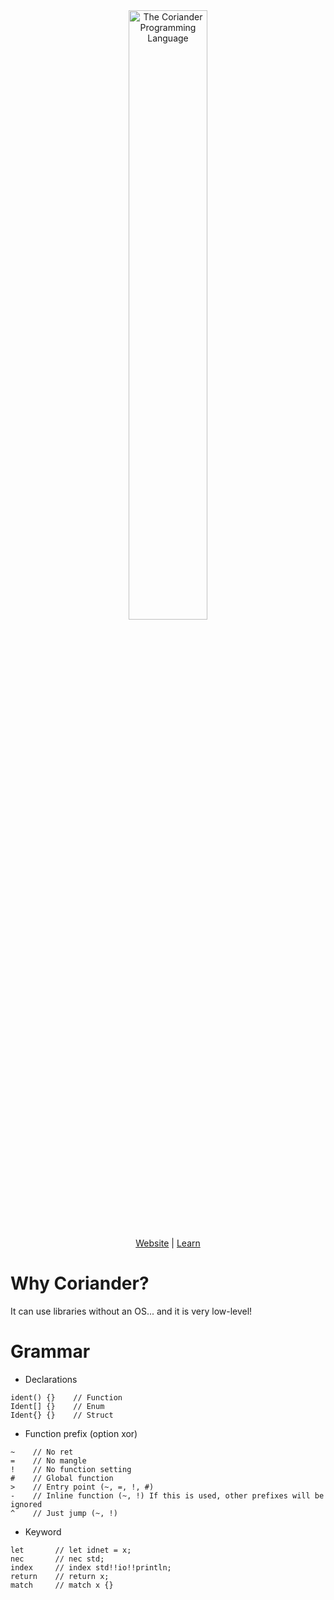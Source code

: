 <div align="center">
  <picture>
    <source media="(prefers-color-scheme: dark)" srcset="https://github.com/user-attachments/assets/40e752a2-c783-4216-9516-fe4147a233ff">
    <source media="(prefers-color-scheme: light)" srcset="https://github.com/user-attachments/assets/9688be3e-2097-46db-be59-eb6c5e4f77bc">
    <img alt="The Coriander Programming Language"
         src="https://github.com/user-attachments/assets/9688be3e-2097-46db-be59-eb6c5e4f77bc"
         width="50%">
  </picture>

[Website] | [Learn]
</div>

[Website]: https://coriander.enpotid.com/
[Learn]: https://coriander.enpotid.com/learn

# Why Coriander?
It can use libraries without an OS... and it is very low-level!
# Grammar
- Declarations
```
ident() {}    // Function
Ident[] {}    // Enum
Ident{} {}    // Struct
```
- Function prefix (option xor)
```
~    // No ret
=    // No mangle
!    // No function setting
#    // Global function
>    // Entry point (~, =, !, #)
-    // Inline function (~, !) If this is used, other prefixes will be ignored
^    // Just jump (~, !)
```
- Keyword
```
let       // let idnet = x;
nec       // nec std;
index     // index std!!io!!println;
return    // return x;
match     // match x {}
```
